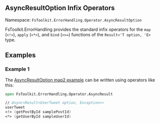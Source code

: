 ## AsyncResultOption Infix Operators

Namespace: `FsToolkit.ErrorHandling.Operator.AsyncResultOption`

FsToolkit.ErrorHandling provides the standard infix operators for the `map` (`<!>`), `apply` (`<*>`), and `bind` (`>>=`) functions of the `Result<'T option, 'E>` type.

## Examples

### Example 1

The [AsyncResultOption map2 example](../asyncResultOption/map2.md#example-1) can be written using operators like this:

```fsharp
open FsToolkit.ErrorHandling.Operator.AsyncResult

// Async<Result<UserTweet option, Exception>>
userTweet 
<!> (getPostById samplePostId) 
<*> (getUserById sampleUserId)
```
